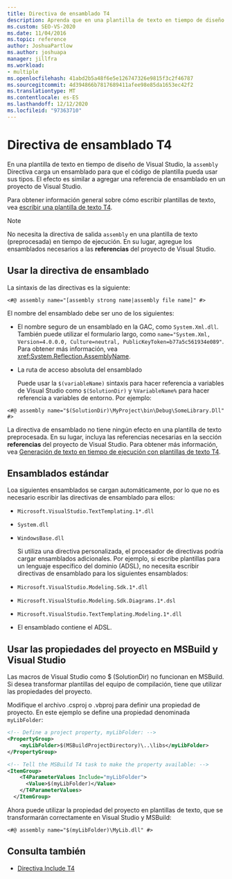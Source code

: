 ```yaml
---
title: Directiva de ensamblado T4
description: Aprenda que en una plantilla de texto en tiempo de diseño de Visual Studio, la Directiva de ensamblado carga un ensamblado para que el código de plantilla pueda usar sus tipos.
ms.custom: SEO-VS-2020
ms.date: 11/04/2016
ms.topic: reference
author: JoshuaPartlow
ms.author: joshuapa
manager: jillfra
ms.workload:
- multiple
ms.openlocfilehash: 41abd2b5a48f6e5e126747326e9815f3c2f46787
ms.sourcegitcommit: 4d394866b7817689411afee98e85da1653ec42f2
ms.translationtype: MT
ms.contentlocale: es-ES
ms.lasthandoff: 12/12/2020
ms.locfileid: "97363710"
---
```

# <a name="t4-assembly-directive"></a>Directiva de ensamblado T4

En una plantilla de texto en tiempo de diseño de Visual Studio, la `assembly` Directiva carga un ensamblado para que el código de plantilla pueda usar sus tipos. El efecto es similar a agregar una referencia de ensamblado en un proyecto de Visual Studio.

 Para obtener información general sobre cómo escribir plantillas de texto, vea [escribir una plantilla de texto T4](../modeling/writing-a-t4-text-template.md).

> [!NOTE]
> No necesita la directiva de salida `assembly` en una plantilla de texto (preprocesada) en tiempo de ejecución. En su lugar, agregue los ensamblados necesarios a las **referencias** del proyecto de Visual Studio.

## <a name="using-the-assembly-directive"></a>Usar la directiva de ensamblado
 La sintaxis de las directivas es la siguiente:

```
<#@ assembly name="[assembly strong name|assembly file name]" #>
```

 El nombre del ensamblado debe ser uno de los siguientes:

- El nombre seguro de un ensamblado en la GAC, como `System.Xml.dll`. También puede utilizar el formulario largo, como `name="System.Xml, Version=4.0.0.0, Culture=neutral, PublicKeyToken=b77a5c561934e089"`. Para obtener más información, vea <xref:System.Reflection.AssemblyName>.

- La ruta de acceso absoluta del ensamblado

  Puede usar la `$(variableName)` sintaxis para hacer referencia a variables de Visual Studio como `$(SolutionDir)` y `%VariableName%` para hacer referencia a variables de entorno. Por ejemplo:

```
<#@ assembly name="$(SolutionDir)\MyProject\bin\Debug\SomeLibrary.Dll" #>
```

 La directiva de ensamblado no tiene ningún efecto en una plantilla de texto preprocesada. En su lugar, incluya las referencias necesarias en la sección **referencias** del proyecto de Visual Studio. Para obtener más información, vea [Generación de texto en tiempo de ejecución con plantillas de texto T4](../modeling/run-time-text-generation-with-t4-text-templates.md).

## <a name="standard-assemblies"></a>Ensamblados estándar
 Loa siguientes ensamblados se cargan automáticamente, por lo que no es necesario escribir las directivas de ensamblado para ellos:

- `Microsoft.VisualStudio.TextTemplating.1*.dll`

- `System.dll`

- `WindowsBase.dll`

  Si utiliza una directiva personalizada, el procesador de directivas podría cargar ensamblados adicionales. Por ejemplo, si escribe plantillas para un lenguaje específico del dominio (ADSL), no necesita escribir directivas de ensamblado para los siguientes ensamblados:

- `Microsoft.VisualStudio.Modeling.Sdk.1*.dll`

- `Microsoft.VisualStudio.Modeling.Sdk.Diagrams.1*.dsl`

- `Microsoft.VisualStudio.TextTemplating.Modeling.1*.dll`

- El ensamblado contiene el ADSL.

## <a name="using-project-properties-in-both-msbuild-and-visual-studio"></a><a name="msbuild"></a> Usar las propiedades del proyecto en MSBuild y Visual Studio
 Las macros de Visual Studio como $ (SolutionDir) no funcionan en MSBuild. Si desea transformar plantillas del equipo de compilación, tiene que utilizar las propiedades del proyecto.

 Modifique el archivo .csproj o .vbproj para definir una propiedad de proyecto. En este ejemplo se define una propiedad denominada `myLibFolder`:

```xml
<!-- Define a project property, myLibFolder: -->
<PropertyGroup>
    <myLibFolder>$(MSBuildProjectDirectory)\..\libs</myLibFolder>
</PropertyGroup>

<!-- Tell the MSBuild T4 task to make the property available: -->
<ItemGroup>
    <T4ParameterValues Include="myLibFolder">
      <Value>$(myLibFolder)</Value>
    </T4ParameterValues>
  </ItemGroup>
```

 Ahora puede utilizar la propiedad del proyecto en plantillas de texto, que se transformarán correctamente en Visual Studio y MSBuild:

```
<#@ assembly name="$(myLibFolder)\MyLib.dll" #>
```

## <a name="see-also"></a>Consulta también

- [Directiva Include T4](../modeling/t4-include-directive.md)
